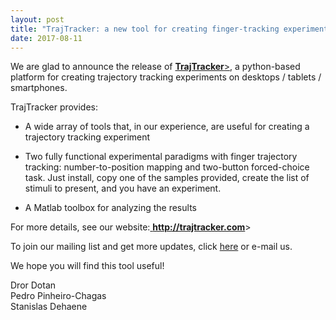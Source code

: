 ```yaml
---
layout: post
title: "TrajTracker: a new tool for creating finger-tracking experiments"
date: 2017-08-11
---
```


We are glad to announce the release of <a href="http://trajtracker.com" class="ext" target="_blank"><b>TrajTracker</b>></a>, a python-based platform for creating trajectory tracking experiments on desktops / tablets / smartphones.

TrajTracker provides:

- A wide array of tools that, in our experience, are useful for creating a trajectory tracking experiment

- Two fully functional experimental paradigms with finger trajectory tracking: number-to-position mapping and two-button forced-choice task. Just install, copy one of the samples provided, create the list of stimuli to present, and you have an experiment.

- A Matlab toolbox for analyzing the results

For more details, see our website:<a href="http://trajtracker.com" class="ext" target="_blank"> <b>http://trajtracker.com</b>></a>

To join our mailing list and get more updates, click <a href="https://groups.google.com/forum/#%21forum/trajtracker-users" class="ext" target="_blank">here</a> or e-mail us.

We hope you will find this tool useful!
  
  

Dror Dotan  
Pedro Pinheiro-Chagas  
Stanislas Dehaene  

